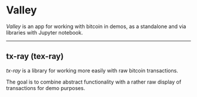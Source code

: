 # Valley 

*Valley* is an app for working with bitcoin in demos, as a standalone and via libraries with Jupyter notebook.

---

## tx-ray (tex-ray)
*tx-ray* is a library for working more easily with raw bitcoin transactions. 

The goal is to combine abstract functionality with a rather raw display of transactions for demo purposes.

